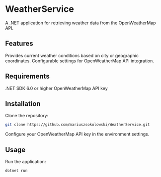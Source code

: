 # WeatherService
A .NET application for retrieving weather data from the OpenWeatherMap API.

## Features
Provides current weather conditions based on city or geographic coordinates.
Configurable settings for OpenWeatherMap API integration.
## Requirements
.NET SDK 6.0 or higher
OpenWeatherMap API key
## Installation
Clone the repository:
```bash
git clone https://github.com/mariuszsokolowski/WeatherService.git
```
Configure your OpenWeatherMap API key in the environment settings.

## Usage
Run the application:
```bash
dotnet run
```
